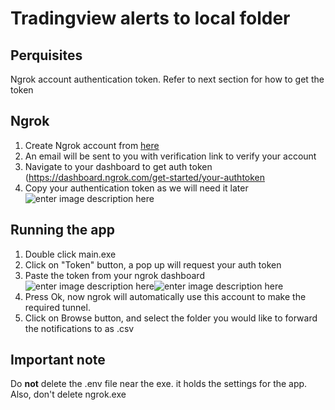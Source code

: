 ﻿  # Tradingview alerts to local folder

## Perquisites
 Ngrok account authentication token. Refer to next section for how to get the token
 ## Ngrok 
 

 1. Create Ngrok account from [here](https://dashboard.ngrok.com/signup)
 2. An email will be sent to you with verification link to verify your account
 3. Navigate to your dashboard to get auth token (https://dashboard.ngrok.com/get-started/your-authtoken
 4. Copy your authentication token as we will need it later![enter image description here](https://i.imgur.com/3gT6ooJ.png)


## Running the app

1. Double click main.exe
2. Click on "Token" button, a pop up will request your auth token
3. Paste the token from your ngrok dashboard![enter image description here](https://i.imgur.com/51gTiJS.png)![enter image description here](https://i.imgur.com/7vcVqri.png)
5. Press Ok, now ngrok will automatically use this account to make the required tunnel.
6. Click on Browse  button, and select the folder you would like to forward the notifications to as .csv

## Important note
Do **not** delete the .env file near the exe. it holds the settings for the app. Also, don't delete ngrok.exe 
